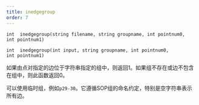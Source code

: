 ```yaml
---
title: inedgegroup
order: 7
---
```

`int  inedgegroup(string filename, string groupname, int pointnum0, int pointnum1)`

`int  inedgegroup(int input, string groupname, int pointnum0, int pointnum1)`

如果由点对指定的边位于字符串指定的组中，则返回1。如果组不存在或边不包含在组中，则此函数返回0。

可以使用临时组，例如`p29-30`。它遵循SOP组的命名约定，特别是空字符串表示所有边。

